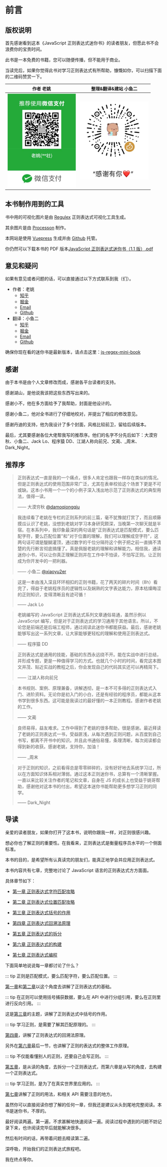 # 前言

## 版权说明

首先感谢看到这本《JavaScript 正则表达式迷你书》的读者朋友，但愿此书不会浪费你的宝贵时间。

此书是一本免费的书籍，您可以随便传播，但不能用于商业。

当读完后，如果你觉得此书对学习正则表达式有所帮助，慷慨如你，可以扫描下面的二维码赞赏一下。

| 作者 老姚                                                    | 整理&翻译&建站 小鱼二                                        |
| ------------------------------------------------------------ | ------------------------------------------------------------ |
| <img style="width:220px" src="/assets/wechat-pay-yao.png" /> | <img style="width:220px" src="/assets/wechat-pay-xy2.png" /> |

## 本书制作用到的工具

书中用的可视化图片是由 [Regulex](<https://jex.im/regulex/#!flags=&re=%5E(a%7Cb)*%3F%24>) 正则表达式可视化工具生成。

其余图片是由 [Processon](https://www.processon.com/) 制作。

本网站是使用 [Vuepress](https://v2.vuepress.vuejs.org/) 生成并由 [Github](https://github.com/js-regex-mini-book/js-regex-mini-book.github.io) 托管。

你仍然可以下载本书的 PDF 版本[JavaScript 正则表达式迷你书（1.1 版）.pdf](https://github.com/qdlaoyao/js-regex-mini-book/raw/master/JavaScript%E6%AD%A3%E5%88%99%E8%A1%A8%E8%BE%BE%E5%BC%8F%E8%BF%B7%E4%BD%A0%E4%B9%A6%EF%BC%881.1%E7%89%88%EF%BC%89.pdf)

## 意见和疑问

如果有意见或者问题的话，可以直接通过以下方式联系到我（们）。

- 作者：老姚
  - [知乎](https://www.zhihu.com/people/qdlaoyao)
  - [掘金](https://juejin.im/user/58247e285bbb5000590e4824)
  - [Email](mailto://qdlaoyao@126.com)
  - [Github](https://github.com/qdlaoyao)
- 翻译：小鱼二
  - [知乎](https://www.zhihu.com/people/xiaoyu2er)
  - [掘金](https://juejin.cn/user/624178332449287)
  - [Email](mailto://zongyanqi@foxmail.com)
  - [Github](https://github.com/xiaoyu2er)

确保你现在看的迷你书是最新版本，请点击这里：[js-regex-mini-book](https://github.com/js-regex-mini-book/js-regex-mini-book.github.io)

## 感谢

由于本书是由个人文章修改而成，感谢各平台读者的支持。

感谢湖山，是他说我该把这些东西写出来的。

感谢小不，他在多方面给予了我帮助，封面是他设计的。

感谢小鱼二，他对全书进行了仔细地校对，并提出了相应的修改意见。

感谢丹迪的支持，他为我设计了多个封面，风格比较前卫，留给后续版本。

最后，尤其要感谢各位大佬帮我写的推荐序。他们的名字不分先后如下：大漠穷秋、小鱼二、Jack Lo、程序猿 DD、江湖人称向前兄、文蔺、\_周末、Dark_Night。

## 推荐序

> 正则表达式一直是我的一个痛点，很多人肯定也跟我一样存在类似的情况。但是正则表达式的使用范围非常广泛，尤其在表单校验这个场景下更是不可或缺。这本小书用一个一个的小例子深入浅出地示范了正则表达式的典型用法，值得一读。
>
> —— 大漠穷秋 [@damoqiongqiu](https://github.com/damoqiongqiu)

> 我连续看了老姚在专栏的正则系列的前三篇，毫不犹豫就打赏了，而且顺藤摸瓜认识了老姚，没想到老姚对学习本身研究颇深，当晚第一次聊天就是半宿。在本系列中，我印象最深的两句话是"正则表达式是匹配模式，要么匹配字符，要么匹配位置"和"对于位置的理解，我们可以理解成空字符"，这两句话可谓是醍醐灌顶，通过数字的千位分隔符这个例子把之前一直搞不清楚的先行断言彻底搞懂了。真是佩服老姚的理解和讲解能力。相信我，通读迷你小书，可以让你真正理解正则并在工作中不怕读，不怕写正则。让正则成为你开发中的一把利器。
>
> —— 小鱼二 [@xiaoyu2er](https://github.com/xiaoyu2er)

> 这是一本由浅入深且环环相扣的正则书籍，花了两天的碎片时间（8h）看完了，得益于老姚程序员的逻辑性以及娴熟的文字表达能力，原本枯燥晦涩的正则知识，变得清晰且有迹可循！
>
> —— Jack Lo

> 老姚编写的 JavaScript 正则表达式系列文章通俗易通，虽然示例以 JavaScript 编写，但是对于正则表达式的学习通用于其他语言。所以，不论您是前端还是后端工程师，通过阅读此迷你书都能获益。最后，感谢老姚能够写出这一系列文章，让大家能够更轻松的理解和使用正则表达式。
>
> —— 程序猿 DD

> 正则表达式是通用的技能，基础的东西永远绕不开。能在实战中进行总结，并形成专题，更是一种值得学习的方式。也就几个小时的时间，看完这本图文并茂、贴近实战的教程之后，你会发现自己的代码其实还可以再精简下。
>
> —— 江湖人称向前兄

> 本书规则、案例、原理兼备，讲解透彻，是一本不可多得的正则表达式入门、进阶资料。无论你是初入门的小白，还是有经验的程序员，都能从这本书学到很多东西。这可能是我读过的最好懂的一本正则教程。感谢作者老姚的工作。
>
> —— 文蔺

> 良师易得，益友难求。工作中得到了老姚的很多帮助，很是感谢。最近拜读了老姚的正则表达式一书，受益匪浅，从每次遇到正则问题，从百度到自己书写，都离不开书中的知识。并且此书通俗易懂，条理清晰，每次阅读都会得到新的收获。感谢老姚，支持你，加油！
>
> —— \_周末

> 对于正则的知识，之前看得总是零零碎碎的，没有好好地去系统学习过，所以在方面知识体系相对薄弱。通过这本正则迷你书，总算有一个清晰掌握。一直以来比较关注作者的笔记和文章，自身在 JS 的成长上也受益于姚哥帮助，感谢他对这本书的付出，希望这本迷你书能帮助更多想学习正则的同学。
>
> —— Dark_Night

## 导读

亲爱的读者朋友，如果你打开了这本书，说明你跟我一样，对正则很感兴趣。

想必你也了解正则的重要性。在我看来，正则表达式是衡量程序员水平的一个侧面标准。

本书的目的，是希望所有认真读完的朋友们，能真正地学会并应用正则表达式。

本书内容共有七章，完整地讨论了 JavaScript 语言的正则表达式方方面面。

具体章节如下：

- [第一章 正则表达式字符匹配攻略](./ch1.md)

- [第二章 正则表达式位置匹配攻略](./ch2.md)

- [第三章 正则表达式括号的作用](./ch3.md)

- [第四章 正则表达式回溯法原理](./ch4.md)

- [第五章 正则表达式的拆分](./ch5.md)

- [第六章 正则表达式的构建](./ch6.md)

- [第七章 正则表达式编程](./ch7.md)

下面简单地说说每一章都讨论了什么？

::: tip
正则是匹配模式，要么匹配字符，要么匹配位置。
:::

[第一章](./ch1.md)和[第二章](./ch2.md)以这个角度去讲解了正则表达式的基础。

::: tip
在正则可以使用括号捕获数据，要么在 API 中进行分组引用，要么在正则里进行反向引用。
:::

这是[第三章](./ch3.md)的主题，讲解了正则表达式中括号的作用。

::: tip
学习正则，是需要了解其匹配原理的。
:::

[第四章](./ch4.md)，讲解了正则表达式的回溯法原理。

另外在[第六章](./ch6.md)最后一节，也讲解了正则的表达式的整体工作原理。

::: tip
不仅能看懂别人的正则，还要自己会写正则。
:::

[第五章](./ch5.md)，是从读的角度，去拆分一个正则表达式，而第六章是从写的角度，去构建一个正则表达式。

::: tip
学习正则，是为了在真实世界里应用的。
:::

[第七章](./ch7.md)讲解了正则的用法，和相关 API 需要注意的地方。

虽然你可以直接阅读你想了解的任何一章，但我还是建议从头到尾地完整阅读。本书是迷你书，不厚的。

最好阅读两遍。第一遍，不求甚解地快速阅读一遍。阅读过程中遇到的问题不妨记录下来，也许阅读完毕后就能解决很多。

然后有时间的话，再带着问题去精读第二遍。

深呼吸，开始我们的正则表达式旅程吧。

我在终点等你。
